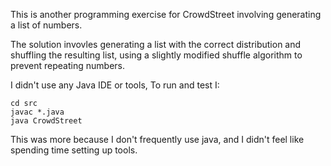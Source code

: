 
This is another programming exercise for CrowdStreet involving generating a list of numbers.

The solution invovles generating a list with the correct distribution and
shuffling the resulting list, using a slightly modified shuffle algorithm to
prevent repeating numbers.

I didn't use any Java IDE or tools, To run and test I:

```
cd src
javac *.java
java CrowdStreet
```

This was more because I don't frequently use java, and I didn't feel like
spending time setting up tools.

